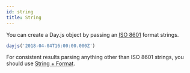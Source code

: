 ```yaml
---
id: string
title: String
---
```


You can create a Day.js object by passing an [ISO 8601](https://en.wikipedia.org/wiki/ISO_8601) format strings.

```js
dayjs('2018-04-04T16:00:00.000Z')
```

For consistent results parsing anything other than ISO 8601 strings, you should use [String + Format](./string-format).


